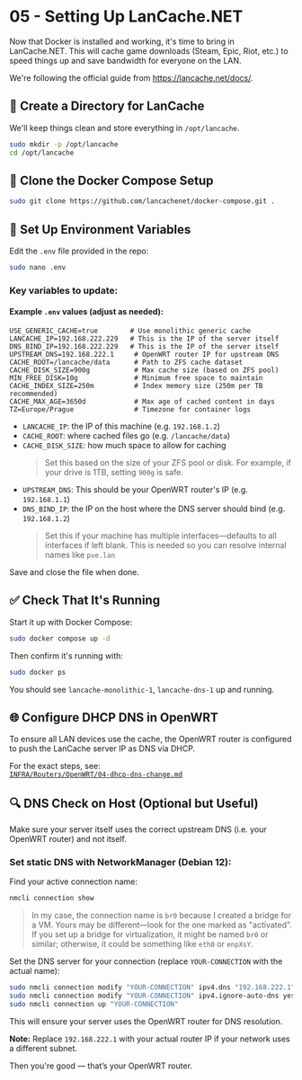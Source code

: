 # 05 - Setting Up LanCache.NET

Now that Docker is installed and working, it's time to bring in LanCache.NET. This will cache game downloads (Steam, Epic, Riot, etc.) to speed things up and save bandwidth for everyone on the LAN.

We're following the official guide from https://lancache.net/docs/.

## 📁 Create a Directory for LanCache

We'll keep things clean and store everything in `/opt/lancache`.

```bash
sudo mkdir -p /opt/lancache
cd /opt/lancache
```

## 🧱 Clone the Docker Compose Setup

```bash
sudo git clone https://github.com/lancachenet/docker-compose.git .
```

## 📝 Set Up Environment Variables

Edit the `.env` file provided in the repo:

```bash
sudo nano .env
```

### Key variables to update:

#### Example `.env` values (adjust as needed):

```
USE_GENERIC_CACHE=true        # Use monolithic generic cache
LANCACHE_IP=192.168.222.229   # This is the IP of the server itself
DNS_BIND_IP=192.168.222.229   # This is the IP of the server itself
UPSTREAM_DNS=192.168.222.1     # OpenWRT router IP for upstream DNS
CACHE_ROOT=/lancache/data      # Path to ZFS cache dataset
CACHE_DISK_SIZE=900g           # Max cache size (based on ZFS pool)
MIN_FREE_DISK=10g              # Minimum free space to maintain
CACHE_INDEX_SIZE=250m          # Index memory size (250m per TB recommended)
CACHE_MAX_AGE=3650d            # Max age of cached content in days
TZ=Europe/Prague               # Timezone for container logs
```


- `LANCACHE_IP`: the IP of this machine (e.g. `192.168.1.2`)
- `CACHE_ROOT`: where cached files go (e.g. `/lancache/data`)
- `CACHE_DISK_SIZE`: how much space to allow for caching  
  > Set this based on the size of your ZFS pool or disk. For example, if your drive is 1TB, setting `900g` is safe.
- `UPSTREAM_DNS`: This should be your OpenWRT router's IP (e.g. `192.168.1.1`)  
- `DNS_BIND_IP`: the IP on the host where the DNS server should bind (e.g. `192.168.1.2`)  
  > Set this if your machine has multiple interfaces—defaults to all interfaces if left blank.
  > This is needed so you can resolve internal names like `pve.lan`


Save and close the file when done.

## ✅ Check That It's Running

Start it up with Docker Compose:

```bash
sudo docker compose up -d
```

Then confirm it's running with:

```bash
sudo docker ps
```

You should see `lancache-monolithic-1`, `lancache-dns-1` up and running.

## 🌐 Configure DHCP DNS in OpenWRT

To ensure all LAN devices use the cache, the OpenWRT router is configured to push the LanCache server IP as DNS via DHCP.

For the exact steps, see:  
[`INFRA/Routers/OpenWRT/04-dhcp-dns-change.md`](../../INFRA/Routers/OpenWRT/04-dhcp-dns-change.md)
## 🔍 DNS Check on Host (Optional but Useful)

Make sure your server itself uses the correct upstream DNS (i.e. your OpenWRT router) and not itself.

### Set static DNS with NetworkManager (Debian 12):

Find your active connection name:

```bash
nmcli connection show
```

> In my case, the connection name is `br0` because I created a bridge for a VM. Yours may be different—look for the one marked as "activated". If you set up a bridge for virtualization, it might be named `br0` or similar; otherwise, it could be something like `eth0` or `enpXsY`.

Set the DNS server for your connection (replace `YOUR-CONNECTION` with the actual name):

```bash
sudo nmcli connection modify "YOUR-CONNECTION" ipv4.dns "192.168.222.1"
sudo nmcli connection modify "YOUR-CONNECTION" ipv4.ignore-auto-dns yes
sudo nmcli connection up "YOUR-CONNECTION"
```

This will ensure your server uses the OpenWRT router for DNS resolution.

**Note:** Replace `192.168.222.1` with your actual router IP if your network uses a different subnet.

Then you're good — that’s your OpenWRT router.

